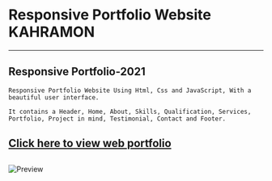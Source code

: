 # Responsive Portfolio Website KAHRAMON

---

## Responsive Portfolio-2021


```
Responsive Portfolio Website Using Html, Css and JavaScript, With a beautiful user interface. 

It contains a Header, Home, About, Skills, Qualification, Services, Portfolio, Project in mind, Testimonial, Contact and Footer.
```

## [Click here to view web portfolio](<!--https://kahramonapp.herokuapp.com-->)                 
##

![Preview](https://user-images.githubusercontent.com/56721591/142468748-2400d485-5d4e-4331-9d51-2600b06de025.png)
